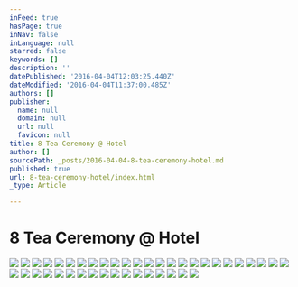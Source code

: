 ```yaml
---
inFeed: true
hasPage: true
inNav: false
inLanguage: null
starred: false
keywords: []
description: ''
datePublished: '2016-04-04T12:03:25.440Z'
dateModified: '2016-04-04T11:37:00.485Z'
authors: []
publisher:
  name: null
  domain: null
  url: null
  favicon: null
title: 8 Tea Ceremony @ Hotel
author: []
sourcePath: _posts/2016-04-04-8-tea-ceremony-hotel.md
published: true
url: 8-tea-ceremony-hotel/index.html
_type: Article

---
```

# 8 Tea Ceremony @ Hotel
![](https://the-grid-user-content.s3-us-west-2.amazonaws.com/37c856ac-f970-4fe0-ae03-46ec8c366cdb.jpg)
![](https://the-grid-user-content.s3-us-west-2.amazonaws.com/7899141e-7e41-4b2d-b859-b3a4fee9dedf.jpg)
![](https://the-grid-user-content.s3-us-west-2.amazonaws.com/4ce707e8-1b58-457d-89aa-5688c8850b93.jpg)
![](https://the-grid-user-content.s3-us-west-2.amazonaws.com/8028dd26-4b89-4891-ad2c-81cbdf381e02.jpg)
![](https://the-grid-user-content.s3-us-west-2.amazonaws.com/c0bb8749-e213-4800-974b-7d0f7f5cd356.jpg)
![](https://the-grid-user-content.s3-us-west-2.amazonaws.com/772456a6-214b-49ef-99e2-f78c596b5c5b.jpg)
![](https://the-grid-user-content.s3-us-west-2.amazonaws.com/f3386e5d-ad70-463b-9891-1460cbb7a9d5.jpg)
![](https://the-grid-user-content.s3-us-west-2.amazonaws.com/8df68f73-3c6b-4e5e-b1c1-a67c4ece8a99.jpg)
![](https://the-grid-user-content.s3-us-west-2.amazonaws.com/3c29b39d-2014-41cc-8d94-4d33fd9849ad.jpg)
![](https://the-grid-user-content.s3-us-west-2.amazonaws.com/8cabc225-cb80-48a5-92c3-4419719d2e29.jpg)
![](https://the-grid-user-content.s3-us-west-2.amazonaws.com/d08602a0-2d7f-4857-89d9-4768c15ac4e8.jpg)
![](https://the-grid-user-content.s3-us-west-2.amazonaws.com/41f31036-1673-4602-af22-824fb0f08d16.jpg)
![](https://the-grid-user-content.s3-us-west-2.amazonaws.com/acbf72fa-8803-4c77-8b29-d373911f69bb.jpg)
![](https://the-grid-user-content.s3-us-west-2.amazonaws.com/0f544c92-2909-4b2c-a441-d3532f5bbd2f.jpg)
![](https://the-grid-user-content.s3-us-west-2.amazonaws.com/10c2c21d-0832-49c1-9bb7-84e245fdbd86.jpg)
![](https://the-grid-user-content.s3-us-west-2.amazonaws.com/81c2c67a-c648-423c-82ac-d058de64c027.jpg)
![](https://the-grid-user-content.s3-us-west-2.amazonaws.com/efe2e015-dccc-4f50-8ad7-e153e5441220.jpg)
![](https://the-grid-user-content.s3-us-west-2.amazonaws.com/8fa320df-d6c1-4f66-a6fe-2967eaf41353.jpg)
![](https://the-grid-user-content.s3-us-west-2.amazonaws.com/09454032-4698-4a90-b428-d5ba0694f02f.jpg)
![](https://the-grid-user-content.s3-us-west-2.amazonaws.com/52d1fa4d-50fa-493f-babd-7a12f1a5a679.jpg)
![](https://the-grid-user-content.s3-us-west-2.amazonaws.com/15a26080-4781-4f27-80b2-729caec2db72.jpg)
![](https://the-grid-user-content.s3-us-west-2.amazonaws.com/375fc882-a565-4dbb-af62-d62bf49052c2.jpg)
![](https://the-grid-user-content.s3-us-west-2.amazonaws.com/d3a2f3d5-1c69-4fcc-b72c-f31c944d1745.jpg)
![](https://the-grid-user-content.s3-us-west-2.amazonaws.com/8c5d688a-9139-4509-8575-6ac61468b755.jpg)
![](https://the-grid-user-content.s3-us-west-2.amazonaws.com/0834fc96-27ab-45fc-b908-b69b340547ce.jpg)
![](https://the-grid-user-content.s3-us-west-2.amazonaws.com/f809764b-d210-449c-89c6-bd320a7a802e.jpg)
![](https://the-grid-user-content.s3-us-west-2.amazonaws.com/517a3ecb-a649-420c-b600-fe215c33927c.jpg)
![](https://the-grid-user-content.s3-us-west-2.amazonaws.com/e05c3d95-3891-4151-9cb9-d9ea7721a995.jpg)
![](https://the-grid-user-content.s3-us-west-2.amazonaws.com/cd347039-2f69-4b11-8f47-fdd3ce0fe38e.jpg)
![](https://the-grid-user-content.s3-us-west-2.amazonaws.com/02f306d8-8825-497a-ab83-a6251f453caa.jpg)
![](https://the-grid-user-content.s3-us-west-2.amazonaws.com/c0ee317d-d1af-493c-84d4-128370deca2d.jpg)
![](https://the-grid-user-content.s3-us-west-2.amazonaws.com/2f674e14-9165-4076-a333-309466c8a256.jpg)
![](https://the-grid-user-content.s3-us-west-2.amazonaws.com/7b33f6ae-a17d-4f65-9b6b-aac603ac93c7.jpg)
![](https://the-grid-user-content.s3-us-west-2.amazonaws.com/d322fd4c-6287-41c1-8f10-a35e28c79523.jpg)
![](https://the-grid-user-content.s3-us-west-2.amazonaws.com/989abb94-7d8f-4200-8f11-f14848fc4582.jpg)
![](https://the-grid-user-content.s3-us-west-2.amazonaws.com/d6dca05e-367a-4bb9-afb3-9bba39010c72.jpg)
![](https://the-grid-user-content.s3-us-west-2.amazonaws.com/d8c4ca9f-081f-465f-9675-65269626c3d0.jpg)
![](https://the-grid-user-content.s3-us-west-2.amazonaws.com/1accddf1-f0fb-4b91-997c-041a144f6a13.jpg)
![](https://the-grid-user-content.s3-us-west-2.amazonaws.com/2308cf1d-2b1c-42a4-b48b-509f2c75a504.jpg)
![](https://the-grid-user-content.s3-us-west-2.amazonaws.com/cd917dc4-c876-4a3c-b5b5-88b5a9fc6c44.jpg)
![](https://the-grid-user-content.s3-us-west-2.amazonaws.com/5928cf8b-d18d-4757-ba03-13320550ab0b.jpg)
![](https://the-grid-user-content.s3-us-west-2.amazonaws.com/9c85b891-bf77-43d7-bde4-22b3d705c79b.jpg)